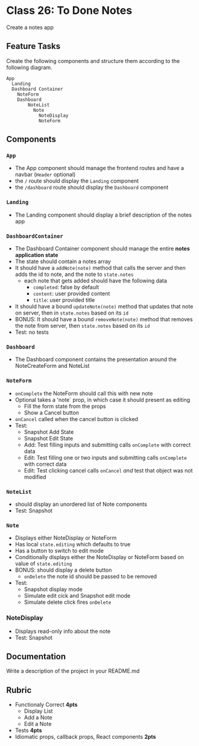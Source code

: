 Class 26: To Done Notes
===

Create a notes app
 
## Feature Tasks 

Create the following components and structure them according to the following diagram.  

``` 
App
  Landing
  Dashboard Container
    NoteForm
    Dashboard
        NoteList
          Note
            NoteDisplay
            NoteForm
```

## Components

### `App`

* The App component should manage the frontend routes and have a navbar (`Header` optional)
* the `/` route should display the `Landing` component
* the `/dashboard` route should display the `Dashboard` component

### `Landing`

* The Landing component should display a brief description of the notes app

### `DashboardContainer` 

* The Dashboard Container component should manage the entire **notes application state**
* The state should contain a notes array
* It should have a `addNote(note)` method that calls the server and then adds the id to note, and the note to `state.notes`
  * each note that gets added should have the following data
    * `completed`: false by default
    * `content`: user provided content
    * `title`: user provided title
* It should have a bound `updateNote(note)` method that updates that note on server, then in `state.notes` based on its `id`
* BONUS: It should have a bound `removeNote(note)` method that removes the note from server, then `state.notes` based on its `id`
* Test: no tests

### `Dashboard`

* The Dashboard component contains the presentation around the NoteCreateForm and NoteList

### `NoteForm`

* `onComplete` the NoteForm should call this with new note
* Optional takes a 'note` prop, in which case it should present as editing
    * Fill the form state from the props
    * Show a Cancel button
* `onCancel` called when the cancel button is clicked
* Test:
    * Snapshot Add State
    * Snapshot Edit State
    * Add: Test filling inputs and submitting calls `onComplete` with correct data
    * Edit: Test filling one or two inputs and submitting calls `onComplete` with correct data
    * Edit: Test clicking cancel calls `onCancel` _and_ test that object was not modified

### `NoteList` 

* should display an unordered list of Note components
* Test: Snapshot

### `Note`

* Displays either NoteDisplay or NoteForm
* Has local `state.editing` which defaults to true
* Has a button to switch to edit mode
* Conditionally displays either the NoteDisplay or NoteForm based on value of `state.editing`
* BONUS: should display a delete button
    * `onDelete` the note id should be passed to be removed
* Test:
    * Snapshot display mode
    * Simulate edit cick and Snapshot edit mode
    * Simulate delete click fires `onDelete`
  
### NoteDisplay

* Displays read-only info about the note
* Test: Snapshot

## Documentation

Write a description of the project in your README.md

## Rubric

* Functionaly Correct **4pts**
    * Display List 
    * Add a Note
    * Edit a Note
* Tests **4pts**
* Idiomatic props, callback props, React components **2pts**


